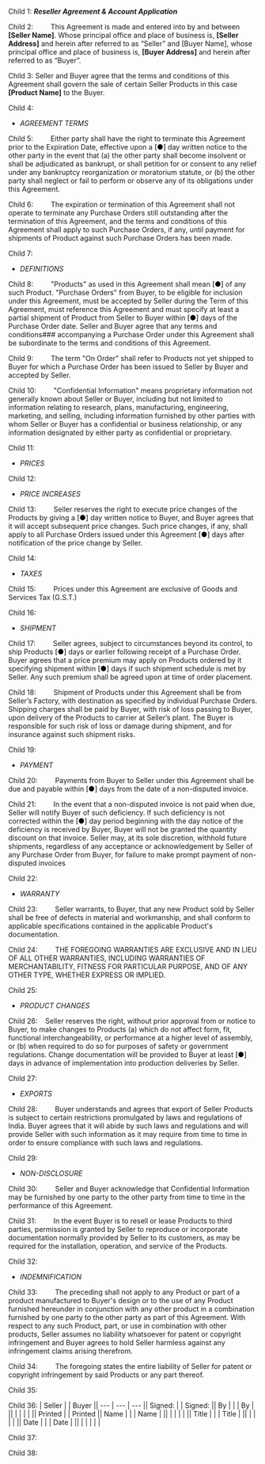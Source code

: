 Child 1:
***Reseller Agreement & Account Application***


Child 2:
        This Agreement is made and entered into by and between **[Seller Name]**. Whose principal office and place of business is, **[Seller Address]** and herein after referred to as “Seller” and [Buyer Name], whose principal office and place of business is, **[****Buyer**** Address]** and herein after referred to as “Buyer”.


Child 3:
Seller and Buyer agree that the terms and conditions of this Agreement shall govern the sale of certain Seller Products in this case **[Product Name]** to the Buyer.


Child 4:
- *AGREEMENT TERMS*


Child 5:
        Either party shall have the right to terminate this Agreement prior to the Expiration Date, effective upon a <span style="color:#000000">[●] </span>day written notice to the other party in the event that (a) the other party shall become insolvent or shall be adjudicated as bankrupt, or shall petition for or consent to any relief under any bankruptcy reorganization or moratorium statute, or (b) the other party shall neglect or fail to perform or observe any of its obligations under this Agreement.


Child 6:
        The expiration or termination of this Agreement shall not operate to terminate any Purchase Orders still outstanding after the termination of this Agreement, and the terms and conditions of this Agreement shall apply to such Purchase Orders, if any, until payment for shipments of Product against such Purchase Orders has been made.


Child 7:
- *DEFINITIONS*


Child 8:
        "Products" as used in this Agreement shall mean <span style="color:#000000">[●]</span> of any such Product. "Purchase Orders" from Buyer, to be eligible for inclusion under this Agreement, must be accepted by Seller during the Term of this Agreement, must reference this Agreement and must specify at least a partial shipment of Product from Seller to Buyer within <span style="color:#000000">[●]</span><span style="color:#000000"> </span>days of the Purchase Order date. Seller and Buyer agree that any terms and conditions###  accompanying a Purchase Order under this Agreement shall be subordinate to the terms and conditions of this Agreement.


Child 9:
        The term "On Order" shall refer to Products not yet shipped to Buyer for which a Purchase Order has been issued to Seller by Buyer and accepted by Seller.


Child 10:
        "Confidential Information" means proprietary information not generally known about Seller or Buyer, including but not limited to information relating to research, plans, manufacturing, engineering, marketing, and selling, including information furnished by other parties with whom Seller or Buyer has a confidential or business relationship, or any information designated by either party as confidential or proprietary.


Child 11:
- *PRICES*


Child 12:
  - *PRICE INCREASES*


Child 13:
        Seller reserves the right to execute price changes of the Products by giving a <span style="color:#000000">[●] </span>day written notice to Buyer, and Buyer agrees that it will accept subsequent price changes. Such price changes, if any, shall apply to all Purchase Orders issued under this Agreement <span style="color:#000000">[●]</span> days after notification of the price change by Seller.


Child 14:
  - *TAXES*


Child 15:
        Prices under this Agreement are exclusive of Goods and Services Tax (G.S.T.)


Child 16:
- *SHIPMENT*


Child 17:
        Seller agrees, subject to circumstances beyond its control, to ship Products <span style="color:#000000">[●]</span> days or earlier following receipt of a Purchase Order. Buyer agrees that a price premium may apply on Products ordered by it specifying shipment within <span style="color:#000000">[●]</span> days if such shipment schedule is met by Seller. Any such premium shall be agreed upon at time of order placement.


Child 18:
        Shipment of Products under this Agreement shall be from Seller’s Factory, with destination as specified by individual Purchase Orders. Shipping charges shall be paid by Buyer, with risk of loss passing to Buyer, upon delivery of the Products to carrier at Seller’s plant. The Buyer is responsible for such risk of loss or damage during shipment, and for insurance against such shipment risks.


Child 19:
- *PAYMENT*


Child 20:
        Payments from Buyer to Seller under this Agreement shall be due and payable within <span style="color:#000000">[●]</span> days from the date of a non-disputed invoice.


Child 21:
        In the event that a non-disputed invoice is not paid when due, Seller will notify Buyer of such deficiency. If such deficiency is not corrected within the <span style="color:#000000">[●]</span> day period beginning with the day notice of the deficiency is received by Buyer, Buyer will not be granted the quantity discount on that invoice. Seller may, at its sole discretion, withhold future shipments, regardless of any acceptance or acknowledgement by Seller of any Purchase Order from Buyer, for failure to make prompt payment of non-disputed invoices


Child 22:
- *WARRANTY*


Child 23:
        Seller warrants, to Buyer, that any new Product sold by Seller shall be free of defects in material and workmanship, and shall conform to applicable specifications contained in the applicable Product's documentation.


Child 24:
        THE FOREGOING WARRANTIES ARE EXCLUSIVE AND IN LIEU OF ALL OTHER WARRANTIES, INCLUDING WARRANTIES OF MERCHANTABILITY, FITNESS FOR PARTICULAR PURPOSE, AND OF ANY OTHER TYPE, WHETHER EXPRESS OR IMPLIED.


Child 25:
- *PRODUCT CHANGES*


Child 26:
   Seller reserves the right, without prior approval from or notice to Buyer, to make changes to Products (a) which do not affect form, fit, functional interchangeability, or performance at a higher level of assembly, or (b) when required to do so for purposes of safety or government regulations. Change documentation will be provided to Buyer at least <span style="color:#000000">[●]</span> days in advance of implementation into production deliveries by Seller.


Child 27:
- *EXPORTS*


Child 28:
        Buyer understands and agrees that export of Seller Products is subject to certain restrictions promulgated by laws and regulations of India. Buyer agrees that it will abide by such laws and regulations and will provide Seller with such information as it may require from time to time in order to ensure compliance with such laws and regulations.


Child 29:
- *NON-DISCLOSURE*


Child 30:
        Seller and Buyer acknowledge that Confidential Information may be furnished by one party to the other party from time to time in the performance of this Agreement.


Child 31:
        In the event Buyer is to resell or lease Products to third parties, permission is granted by Seller to reproduce or incorporate documentation normally provided by Seller to its customers, as may be required for the installation, operation, and service of the Products.


Child 32:
- *INDEMNIFICATION*


Child 33:
        The preceding shall not apply to any Product or part of a product manufactured to Buyer's design or to the use of any Product furnished hereunder in conjunction with any other product in a combination furnished by one party to the other party as part of this Agreement. With respect to any such Product, part, or use in combination with other products, Seller assumes no liability whatsoever for patent or copyright infringement and Buyer agrees to hold Seller harmless against any infringement claims arising therefrom.


Child 34:
        The foregoing states the entire liability of Seller for patent or copyright infringement by said Products or any part thereof.


Child 35:



Child 36:
| Seller |  | Buyer || --- | --- | --- || Signed: |  | Signed: || By |  |  | By |  ||  |  |  |  |  || Printed |  | Printed || Name |  |  | Name |  ||  |  |  |  |  || Title |  |  | Title |  ||  |  |  |  |  || Date |  |  | Date |  ||  |  |  |  |  |


Child 37:



Child 38:



